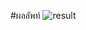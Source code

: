 #ผลลัพท์
![result](https://cdn.discordapp.com/attachments/898489587255607367/1104357585924149258/image.png)